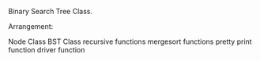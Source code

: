 Binary Search Tree Class.

Arrangement:

Node Class
BST Class
recursive functions
mergesort functions
pretty print function
driver function
